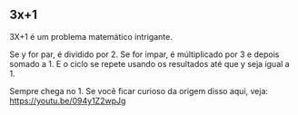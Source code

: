 ## 3x+1

3X+1 é um problema matemático intrigante.

Se y for par, é dividido por 2.
Se for impar, é múltiplicado por 3 e depois somado a 1.
E o ciclo se repete usando os resultados até que y seja igual a 1.

Sempre chega no 1.
Se você ficar curioso da origem disso aqui, veja: https://youtu.be/094y1Z2wpJg
